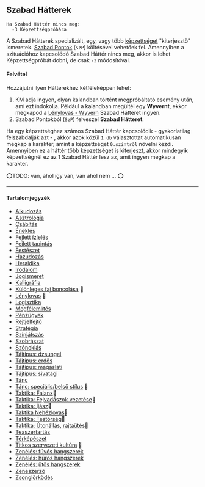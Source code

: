 ## Szabad Hátterek

<!-- tag: szabad_hatter -->

```
Ha Szabad Háttér nincs meg:
  -3 Képzettségpróbára
```

A Szabad Hátterek specializált, egy, vagy több [képzettséget](031_kepzettseglista.md) "kiterjesztő" ismeretek. [Szabad Pontok](017_02_szp.md) (`SzP`) költésével vehetőek fel. Amennyiben a szituációhoz kapcsolódó Szabad Háttér nincs meg, akkor is lehet Képzettségpróbát dobni, de csak `-3` módosítóval. 

#### Felvétel

Hozzájutni ilyen Hátterekhez kétféleképpen lehet:
1. KM adja ingyen, olyan kalandban történt megpróbáltató esemény után, ami ezt indokolja. Például a kalandban megültél egy **Wyvernt**, ekkor megkapod a [Lénylovas - Wyvern](hatterek.szabad/lenylovas.md) Szabad Hátteret ingyen.
2.  Szabad Pontokból (`SzP`) felveszel **Szabad Hátteret**.

Ha egy képzettséghez számos Szabad Háttér kapcsolódik - gyakorlatilag felszabdalják azt - , akkor azok közül `1 db` választottat automatikusan megkap a karakter, amint a képzettséget `0.szintről` növelni kezdi. Amennyiben ez a háttér több képzettséget is kiterjeszt, akkor mindegyik képzettségnél ez az 1 Szabad Háttér lesz az, amit ingyen megkap a karakter.

⭕TODO: van, ahol így van, van ahol nem ... ⭕

---
#### Tartalomjegyzék

- [Alkudozás](hatterek.szabad/alkudozas.md)
- [Asztrológia](hatterek.szabad/asztrologia.md)
- [Csábítás](hatterek.szabad/csabitas.md)
- [Éneklés](hatterek.szabad/enekles.md)
- [Fejlett ízlelés](hatterek.szabad/fejlett_izleles.md)
- [Fejlett tapintás](hatterek.szabad/fejlett_tapintas.md)
- [Festészet](hatterek.szabad/festeszet.md)
- [Hazudozás](hatterek.szabad/hazudozas.md)
- [Heraldika](hatterek.szabad/heraldika.md)
- [Irodalom](hatterek.szabad/irodalom.md)
- [Jogismeret](hatterek.szabad/jogismeret.md)
- [Kalligráfia](hatterek.szabad/kalligrafia.md)
- [Különleges faj boncolása](hatterek.szabad/kulonleges_faj_boncolasa.md) 🔁
- [Lénylovas](hatterek.szabad/lenylovas.md) 🔁
- [Logisztika](hatterek.szabad/logisztika.md)
- [Megfélemlítés](hatterek.szabad/megfelemlites.md)
- [Pénzügyek](hatterek.szabad/penzugyek.md)
- [Rejtjelfejtő](hatterek.szabad/rejtjelfejto.md)
- [Stratégia](hatterek.szabad/strategia.md)
- [Színjátszás](hatterek.szabad/szinjatszas.md)
- [Szobrászat](hatterek.szabad/szobraszat.md)
- [Szónoklás](hatterek.szabad/szonoklas.md)
- [Tájtípus: dzsungel](hatterek.szabad/tajtipus_dzsungel.md)
- [Tájtípus: erdős](hatterek.szabad/tajtipus_erdos.md)
- [Tájtípus: magaslati](hatterek.szabad/tajtipus_magaslati.md)
- [Tájtípus: sivatagi](hatterek.szabad/tajtipus_sivatagi.md)
- [Tánc](hatterek.szabad/tanc.md)
- [Tánc: speciális/belső stílus](hatterek.szabad/tanc_belso_stilus.md) 🔁
- [Taktika: Falanx](hatterek.szabad/taktika_falanx.md)🔺
- [Taktika: Fejvadászok vezetése](hatterek.szabad/taktika_fejvadaszok_vezetese.md)🔺
- [Taktika: Íjász](hatterek.szabad/taktika_ijasz.md)🔺
- [Taktika Nehézlovas](hatterek.szabad/taktika_nehezlovas.md)🔺
- [Taktika: Testőrség](hatterek.szabad/taktika_testorseg.md)🔺
- [Taktika: Útonállás, rajtaütés](hatterek.szabad/taktika_utonallas_rajtautes.md)🔺
- [Teaszertartás](hatterek.szabad/teaszertartas.md)
- [Térképészet](hatterek.szabad/terkepeszet.md)
- [Titkos szervezeti kultúra](hatterek.szabad/titkos_szervezeti_kultura.md) 🔁
- [Zenélés: fúvós hangszerek](hatterek.szabad/zeneles_fuvos_hangszerek.md)
- [Zenélés: húros hangszerek](hatterek.szabad/zeneles_huros_hangszerek.md)
- [Zenélés: ütős hangszerek](hatterek.szabad/zeneles_utos_hangszerek.md)
- [Zeneszerző](hatterek.szabad/zeneszerzo.md)
- [Zsonglőrködés](hatterek.szabad/zsonglorkodes.md)
